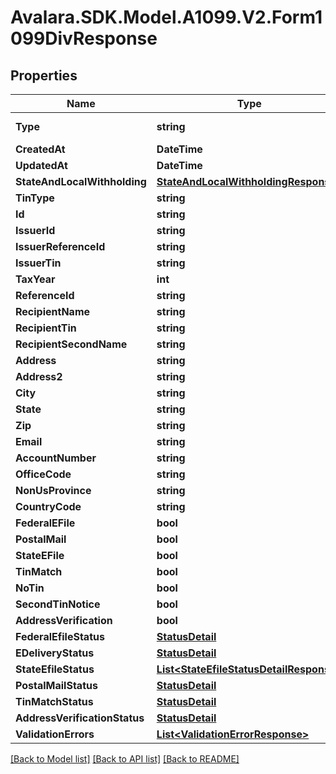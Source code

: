 # Avalara.SDK.Model.A1099.V2.Form1099DivResponse

## Properties

Name | Type | Description | Notes
------------ | ------------- | ------------- | -------------
**Type** | **string** |  | [optional] [readonly] 
**CreatedAt** | **DateTime** |  | [optional] 
**UpdatedAt** | **DateTime** |  | [optional] 
**StateAndLocalWithholding** | [**StateAndLocalWithholdingResponse**](StateAndLocalWithholdingResponse.md) |  | [optional] 
**TinType** | **string** |  | [optional] 
**Id** | **string** |  | [optional] 
**IssuerId** | **string** |  | [optional] 
**IssuerReferenceId** | **string** |  | [optional] 
**IssuerTin** | **string** |  | [optional] 
**TaxYear** | **int** |  | [optional] 
**ReferenceId** | **string** |  | [optional] 
**RecipientName** | **string** |  | [optional] 
**RecipientTin** | **string** |  | [optional] 
**RecipientSecondName** | **string** |  | [optional] 
**Address** | **string** |  | [optional] 
**Address2** | **string** |  | [optional] 
**City** | **string** |  | [optional] 
**State** | **string** |  | [optional] 
**Zip** | **string** |  | [optional] 
**Email** | **string** |  | [optional] 
**AccountNumber** | **string** |  | [optional] 
**OfficeCode** | **string** |  | [optional] 
**NonUsProvince** | **string** |  | [optional] 
**CountryCode** | **string** |  | [optional] 
**FederalEFile** | **bool** |  | [optional] 
**PostalMail** | **bool** |  | [optional] 
**StateEFile** | **bool** |  | [optional] 
**TinMatch** | **bool** |  | [optional] 
**NoTin** | **bool** |  | [optional] 
**SecondTinNotice** | **bool** |  | [optional] 
**AddressVerification** | **bool** |  | [optional] 
**FederalEfileStatus** | [**StatusDetail**](StatusDetail.md) |  | [optional] 
**EDeliveryStatus** | [**StatusDetail**](StatusDetail.md) |  | [optional] 
**StateEfileStatus** | [**List&lt;StateEfileStatusDetailResponse&gt;**](StateEfileStatusDetailResponse.md) |  | [optional] 
**PostalMailStatus** | [**StatusDetail**](StatusDetail.md) |  | [optional] 
**TinMatchStatus** | [**StatusDetail**](StatusDetail.md) |  | [optional] 
**AddressVerificationStatus** | [**StatusDetail**](StatusDetail.md) |  | [optional] 
**ValidationErrors** | [**List&lt;ValidationErrorResponse&gt;**](ValidationErrorResponse.md) |  | [optional] 

[[Back to Model list]](../../../README.md#documentation-for-models) [[Back to API list]](../../../README.md#documentation-for-api-endpoints) [[Back to README]](../../../README.md)

